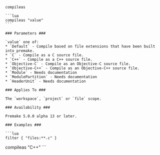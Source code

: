 	compileas
	
	```lua
	compileas "value"
	```
	
	### Parameters ###
	
	`value` one of:
	* `Default` - Compile based on file extensions that have been built into premake.
	* `C` - Compile as a C source file.
	* `C++` - Compile as a C++ source file.
	* `Objective-C` - Compile as an Objective-C source file.
	* `Objective-C++` - Compile as an Objective-C++ source file.
	* `Module` - Needs documentation
	* `ModulePartition` - Needs documentation
	* `HeaderUnit` - Needs documentation
	
	### Applies To ###
	
	The `workspace`, `project` or `file` scope.
	
	### Availability ###
	
	Premake 5.0.0 alpha 13 or later.
	
	### Examples ###
	
	```lua
	filter { "files:**.c" }
compileas "C++"
	```
	
	